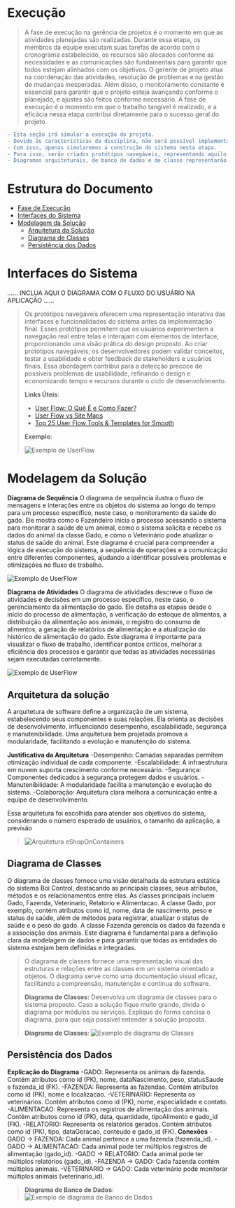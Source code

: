 # Execução

> A fase de execução na gerência de projetos é o momento em que as atividades planejadas são realizadas. 
> Durante essa etapa, os membros da equipe executam suas tarefas de acordo com o cronograma estabelecido, os recursos são alocados conforme as necessidades e as comunicações são fundamentais para garantir que todos estejam alinhados com os objetivos. 
> O gerente de projeto atua na coordenação das atividades, resolução de problemas e na gestão de mudanças inesperadas. 
> Além disso, o monitoramento constante é essencial para garantir que o projeto esteja avançando conforme o planejado, e ajustes são feitos conforme necessário. 
> A fase de execução é o momento em que o trabalho tangível é realizado, e a eficácia nessa etapa contribui diretamente para o sucesso geral do projeto.

```diff
- Esta seção irá simular a execução do projeto. 
- Devido às características da disciplina, não será possível implementar o software (tempo insuficiente).
- Com isso, apenas simularemos a construção do sistema nesta etapa.
- Para isso, serão criados protótipos navegáveis, representando aquilo que seria desenvolvido em termos de interface.
- Diagramas arquiteturais, de banco de dados e de classe representarão a modelagem e implementação do código-fonte.
```

# Estrutura do Documento

- [Fase de Execução](#execução)
- [Interfaces do Sistema](#interfaces-do-sistema)
- [Modelagem da Solução](#modelagem-da-solução)
  - [Arquitetura da Solução](#arquitetura-da-solução)
  - [Diagrama de Classes](#diagrama-de-classes)
  - [Persistência dos Dados](#persistência-dos-dados)


# Interfaces do Sistema

......  INCLUA AQUI O DIAGRAMA COM O FLUXO DO USUÁRIO NA APLICAÇÃO ......

> Os protótipos navegáveis oferecem uma representação interativa das interfaces e funcionalidades do sistema antes da implementação final. 
> Esses protótipos permitem que os usuários experimentem a navegação real entre telas e interajam com elementos de interface, proporcionando uma visão prática do design proposto. 
> Ao criar protótipos navegáveis, os desenvolvedores podem validar conceitos, testar a usabilidade e obter feedback de stakeholders e usuários finais. 
> Essa abordagem contribui para a detecção precoce de possíveis problemas de usabilidade, refinando o design e economizando tempo e recursos durante o ciclo de desenvolvimento. 
>
> **Links Úteis**:
> - [User Flow: O Quê É e Como Fazer?](https://medium.com/7bits/fluxo-de-usu%C3%A1rio-user-flow-o-que-%C3%A9-como-fazer-79d965872534)
> - [User Flow vs Site Maps](http://designr.com.br/sitemap-e-user-flow-quais-as-diferencas-e-quando-usar-cada-um/)
> - [Top 25 User Flow Tools & Templates for Smooth](https://www.mockplus.com/blog/post/user-flow-tools)
>
> **Exemplo**:
> 
> ![Exemplo de UserFlow](images/userflow.jpg)

# Modelagem da Solução

**Diagrama de Sequência**
O diagrama de sequência ilustra o fluxo de mensagens e interações entre os objetos do sistema ao longo do tempo para um processo específico, neste caso, o monitoramento da saúde do gado. Ele mostra como o Fazendeiro inicia o processo acessando o sistema para monitorar a saúde de um animal, como o sistema solicita e recebe os dados do animal da classe Gado, e como o Veterinário pode atualizar o status de saúde do animal. Este diagrama é crucial para compreender a lógica de execução do sistema, a sequência de operações e a comunicação entre diferentes componentes, ajudando a identificar possíveis problemas e otimizações no fluxo de trabalho.

![Exemplo de UserFlow](images/DiagramaSequencia.png)

**Diagrama de Atividades**
O diagrama de atividades descreve o fluxo de atividades e decisões em um processo específico, neste caso, o gerenciamento da alimentação do gado. Ele detalha as etapas desde o início do processo de alimentação, a verificação do estoque de alimentos, a distribuição da alimentação aos animais, o registro do consumo de alimentos, a geração de relatórios de alimentação e a atualização do histórico de alimentação do gado. Este diagrama é importante para visualizar o fluxo de trabalho, identificar pontos críticos, melhorar a eficiência dos processos e garantir que todas as atividades necessárias sejam executadas corretamente.

![Exemplo de UserFlow](images/diagram-atividades.png)

## Arquitetura da solução

A arquitetura de software define a organização de um sistema, estabelecendo seus componentes e suas relações. Ela orienta as decisões de desenvolvimento, influenciando desempenho, escalabilidade, segurança e manutenibilidade. Uma arquitetura bem projetada promove a modularidade, facilitando a evolução e manutenção do sistema.

**Justificativa da Arquitetura**
-Desempenho: Camadas separadas permitem otimização individual de cada componente.
-Escalabilidade: A infraestrutura em nuvem suporta crescimento conforme necessário.
-Segurança: Componentes dedicados à segurança protegem dados e usuários.
-Manutenibilidade: A modularidade facilita a manutenção e evolução do sistema.
-Colaboração: Arquitetura clara melhora a comunicação entre a equipe de desenvolvimento.

Essa arquitetura foi escolhida para atender aos objetivos do sistema, considerando o número esperado de usuários, o tamanho da aplicação, a previsão


> 
> ![Arquitetura eShopOnContainers](images/arquitetura-solucao.png)


## Diagrama de Classes

O diagrama de classes fornece uma visão detalhada da estrutura estática do sistema Boi Control, destacando as principais classes, seus atributos, métodos e os relacionamentos entre elas. As classes principais incluem Gado, Fazenda, Veterinario, Relatorio e Alimentacao. A classe Gado, por exemplo, contém atributos como id, nome, data de nascimento, peso e status de saúde, além de métodos para registrar, atualizar o status de saúde e o peso do gado. A classe Fazenda gerencia os dados da fazenda e a associação dos animais. Este diagrama é fundamental para a definição clara da modelagem de dados e para garantir que todas as entidades do sistema estejam bem definidas e integradas.

> O diagrama de classes fornece uma representação visual das estruturas e relações entre as classes em um sistema orientado a objetos. 
> O diagrama serve como uma documentação visual eficaz, facilitando a compreensão, manutenção e contínua do software.
>
> **Diagrama de Classes:**
> Desenvolva um diagrama de classes para o sistema proposto.
> Caso a solução fique muito grande, divida o diagrama por módulos ou serviços.
> Explique de forma concisa o diagrama, para que seja possível entender a solução proposta.
>
> **Diagrama de Classes**:
> ![Exemplo de diagrama de Classes](images/class-diagram.png)


## Persistência dos Dados

**Explicação do Diagrama**
-GADO: Representa os animais da fazenda. Contém atributos como id (PK), nome, dataNascimento, peso, statusSaude e fazenda_id (FK).
-FAZENDA: Representa as fazendas. Contém atributos como id (PK), nome e localizacao.
-VETERINARIO: Representa os veterinários. Contém atributos como id (PK), nome, especialidade e contato.
-ALIMENTACAO: Representa os registros de alimentação dos animais. Contém atributos como id (PK), data, quantidade, tipoAlimento e gado_id (FK).
-RELATORIO: Representa os relatórios gerados. Contém atributos como id (PK), tipo, dataGeracao, conteudo e gado_id (FK).
**Conexões**
-GADO -> FAZENDA: Cada animal pertence a uma fazenda (fazenda_id).
-GADO -> ALIMENTACAO: Cada animal pode ter múltiplos registros de alimentação (gado_id).
-GADO -> RELATORIO: Cada animal pode ter múltiplos relatórios (gado_id).
-FAZENDA -> GADO: Cada fazenda contém múltiplos animais.
-VETERINARIO -> GADO: Cada veterinário pode monitorar múltiplos animais (veterinario_id).
> **Diagrama de Banco de Dados**:
> ![Exemplo de diagrama de Banco de Dados](images/diagram-bd.png)


